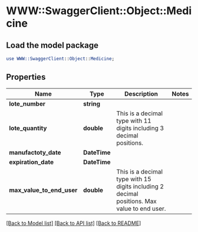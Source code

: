 # WWW::SwaggerClient::Object::Medicine

## Load the model package
```perl
use WWW::SwaggerClient::Object::Medicine;
```

## Properties
Name | Type | Description | Notes
------------ | ------------- | ------------- | -------------
**lote_number** | **string** |  | 
**lote_quantity** | **double** | This is a decimal type with 11 digits including 3 decimal positions. | 
**manufactoty_date** | **DateTime** |  | 
**expiration_date** | **DateTime** |  | 
**max_value_to_end_user** | **double** | This is a decimal type with 15 digits including 2 decimal positions.  Max value to end user. | 

[[Back to Model list]](../README.md#documentation-for-models) [[Back to API list]](../README.md#documentation-for-api-endpoints) [[Back to README]](../README.md)


